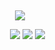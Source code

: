 ‎‎ ‎‎‎‎ ‎‎ ‎‎ ‎‎ ‎‎ ‎‎ ‎‎‎‎ ‎‎ ‎‎ ‎‎ ‎‎ ‎‎ ‎‎ ‎‎ ‎‎ ‎‎ ‎‎ ‎‎ ‎‎ ‎‎ ‎‎ ‎‎ ‎‎ ‎‎ ‎‎‎‎ ‎‎ ‎‎ ‎‎ ‎‎ ‎‎ ‎‎ ‎‎ ‎‎ ‎‎ ‎‎ ‎‎ ‎


<p align="center">
<img src="https://github.com/user-attachments/assets/394abe77-24f6-417b-a0de-45ff6caff9cd" />
</p>

















‎ ‎ ‎ ‎ ‎ ‎ ‎ ‎ ‎ ‎ ‎ ‎ ‎ ‎ ‎ ‎ ‎ ‎ ‎ ‎ ‎ ‎ ‎ ‎ ‎ ‎ ‎ ‎ ‎ ‎ ‎ ‎ ‎ ‎ ‎ ‎ ‎ ‎  ‎  ‎ ‎ ‎ ‎ ‎ ‎  ‎  ‎  ‎ ‎ ‎ ‎ ‎ ‎ ‎ ‎ ‎ ‎ ‎‎ ‎ ‎‎ [<img src="https://github.com/user-attachments/assets/70e560b6-e636-4185-8d0c-4cec966b46de">](https://rentry.co/yearningtwo) ‎‎ ‎[<img src="https://github.com/user-attachments/assets/6c466bd0-9c30-4120-94fa-2b9b48d02d1c">](https://kindfies.straw.page) ‎ ‎‎[<img src="https://github.com/user-attachments/assets/6492c3be-2cee-4a4a-bb07-925bf5431657">](https://emari.atabook.org/)








